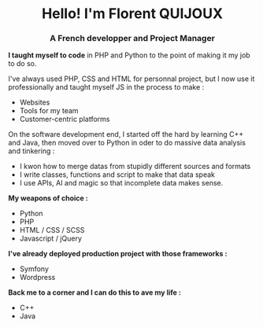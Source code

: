 <h1 align="center">Hello! I'm Florent QUIJOUX</h1>
<h3 align="center">A French developper and Project Manager</h3>

<b>I taught myself to code</b> in PHP and Python to the point of making it my job to do so. 

I've always used PHP, CSS and HTML for personnal project, but I now use it professionally and taught myself JS in the process to make :
- Websites
- Tools for my team
- Customer-centric platforms

On the software development end, I started off the hard by learning C++ and Java, then moved over to Python in oder to do massive data analysis and tinkering :
- I kwon how to merge datas from stupidly different sources and formats
- I write classes, functions and script to make that data speak
- I use APIs, AI and magic so that incomplete data makes sense.

<b>My weapons of choice :</b>
- Python
- PHP
- HTML / CSS / SCSS
- Javascript / jQuery

<b>I've already deployed production project with those frameworks :</b>
- Symfony
- Wordpress

<b>Back me to a corner and I can do this to ave my life :</b>
- C++
- Java
